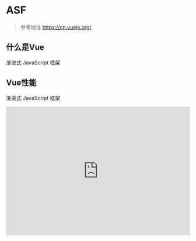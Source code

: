 # ASF
>参考地址 https://cn.vuejs.org/

## 什么是Vue
渐进式
JavaScript 框架
## Vue性能
渐进式
JavaScript 框架

<iframe height="352" style="width: 100%;" scrolling="no" title="Login" src="https://codepen.io/chao325/embed/preview/rNGzjRb?default-tab=js&editable=true" frameborder="no" loading="lazy" allowtransparency="true" allowfullscreen="true">
  See the Pen <a href="https://codepen.io/chao325/pen/rNGzjRb">
  Login</a> by oYo name (<a href="https://codepen.io/chao325">@chao325</a>)
  on <a href="https://codepen.io">CodePen</a>
</iframe>

